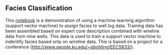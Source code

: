 ## Facies Classification
This [notebook](https://github.com/brendonhall/facies_classification/blob/master/Facies%20Classification%20-%20SVM.ipynb) is a demonstration of using a machine learning algorithm (support vector machine) to assign facies to well log data.  Training data has been assembled based on expert core description combined with wireline data from nine wells.  This data is used to train a support vector machine to indentify facies based only on wireline data.  This is based on a project for a conference (http://www.people.ku.edu/~gbohling/EECS833/).



